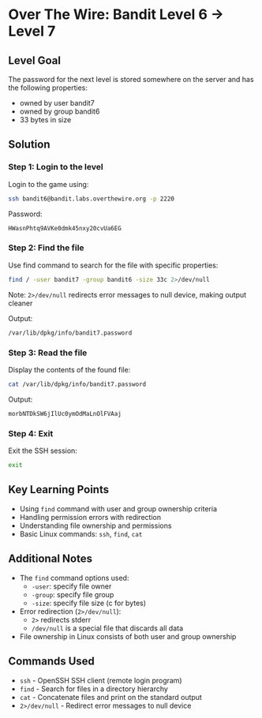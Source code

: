 # Over The Wire: Bandit Level 6 → Level 7

## Level Goal

The password for the next level is stored somewhere on the server and has the following properties:
- owned by user bandit7
- owned by group bandit6
- 33 bytes in size

## Solution

### Step 1: Login to the level
Login to the game using:
```bash
ssh bandit6@bandit.labs.overthewire.org -p 2220
```

Password:
```
HWasnPhtq9AVKe0dmk45nxy20cvUa6EG
```

### Step 2: Find the file
Use find command to search for the file with specific properties:
```bash
find / -user bandit7 -group bandit6 -size 33c 2>/dev/null
```

Note: `2>/dev/null` redirects error messages to null device, making output cleaner

Output:
```
/var/lib/dpkg/info/bandit7.password
```

### Step 3: Read the file
Display the contents of the found file:
```bash
cat /var/lib/dpkg/info/bandit7.password
```

Output:
```
morbNTDkSW6jIlUc0ymOdMaLnOlFVAaj
```

### Step 4: Exit
Exit the SSH session:
```bash
exit
```

## Key Learning Points

* Using `find` command with user and group ownership criteria
* Handling permission errors with redirection
* Understanding file ownership and permissions
* Basic Linux commands: `ssh`, `find`, `cat`

## Additional Notes

* The `find` command options used:
  * `-user`: specify file owner
  * `-group`: specify file group
  * `-size`: specify file size (c for bytes)
* Error redirection (`2>/dev/null`):
  * `2>` redirects stderr
  * `/dev/null` is a special file that discards all data
* File ownership in Linux consists of both user and group ownership

## Commands Used
* `ssh` - OpenSSH SSH client (remote login program)
* `find` - Search for files in a directory hierarchy
* `cat` - Concatenate files and print on the standard output
* `2>/dev/null` - Redirect error messages to null device
